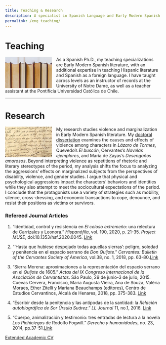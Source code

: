 ```yaml
---
title: Teaching & Research
description: A specialist in Spanish Language and Early Modern Spanish Literature
permalink: /eng_teaching/
---
```


# Teaching

<img align="left" src='/assets/images/books2.jpg' width='30%' style='margin-right:1em' > As a Spanish Ph.D., my teaching specializations are Early Modern Spanish literature, with an additional expertise in teaching Hispanic literature and Spanish as a foreign language. I have taught across levels as an instructor of records at the University of Notre Dame, as well as a teacher assistant at the Pontificia Universidad Católica de Chile.

---

# Research

<img align="left" src='/assets/images/cervantes.jpg' width='30%' style='margin-right:1em' > My research studies violence and marginalization in Early Modern Spanish literature. My [doctoral dissertation](https://curate.nd.edu/show/f4752f79021) examines the causes and effects of violence among characters in _Lázaro de Tormes_, Quevedo’s _El buscón_, Cervantes’s _Novelas ejemplares_, and María de Zayas’s _Desengaños amorosos_. Beyond interpreting violence as repetitions of rhetoric and literary stereotypes of the period, my analysis shifts the focus to analyzing the aggressions’ effects on marginalized subjects from the perspectives of disability, violence, and gender studies. I argue that physical and psychological aggressions impact the characters’ behaviors and identities while they also attempt to meet the sociocultural expectations of the period. I conclude that the protagonists use a variety of strategies such as mobility, silence, cross-dressing, and economic transactions to cope, denounce, and resist their positions as victims or survivors.

### Refereed Journal Articles

1. “Identidad, control y resistencia en _El celoso extremeño_: una relectura de Carrizales y Leonora.” _Hispanófila_, vol. 190, 2020, p. 21-35. _Project MUSE_, doi:10.1353/hsf.2020.0045. [Link](https://muse.jhu.edu/article/803172)

2. “‘Hasta que hubiese despejado todas aquellas sierras’: peligro, soledad y penitencia en el espacio serrano de _Don Quijote_.” _Cervantes: Bulletin of the Cervantes Society of America_, vol.38, no. 1, 2018, pp. 63-80.[Link](https://muse.jhu.edu/article/709121)

3. “Sierra Morena: aproximaciones a la representación del espacio serrano en el _Quijote_ de 1605.” _Actas del IX Congreso Internacional de la Asociación de Cervantistas_. Sâo Paulo, 29 de junio-3 de julio, 2015. Cuevas Cervera, Francisco, Maria Augusta Vieira, Ana de Souza, Valéria Moraes, Ether Zitelli y Mariana Beauchamps (editores), Centro de Estudios Cervantinos, Alcalá de Henares, 2018, pp. 375-383. [Link](http://asociaciondecervantistas.org/wp-content/uploads/2018/10/IX-CINDAC.-La-pluma-es-la-lengua-del-alma.-Actas-3.pdf)

4. “Escribir desde la penitencia y las antípodas de la santidad: la _Relación autobiográfica de Sor Úrsula Suárez_.” _LL Journal_ 11, no.1, 2016. [Link](https://lljournal.commons.gc.cuny.edu/escribir-desde-la-penitencia-y-las-antipodas-de-la-santidad-la-relacion-autobiografica-de-sor-ursula-suarez/)

5. “Cuerpo, animalización y testimonio: tres entradas de lectura a la novela _Los Pichiciegos_ de Rodolfo Fogwill.” _Derecho y humanidades_, no. 23, 2014, pp.37-51.[Link](http://www.derechoyhumanidades.uchile.cl/index.php/RDH/article/view/41534)

<a href='/assets/files/AcademicCV[202208].pdf' class='btn'> Extended Academic CV</a>
